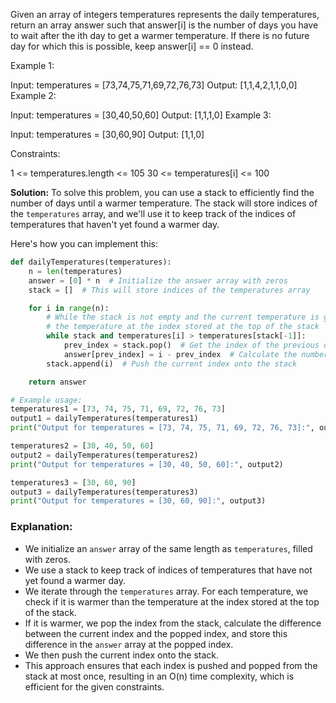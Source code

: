 Given an array of integers temperatures represents the daily temperatures, return an array answer such that answer[i] is the number of days you have to wait after the ith day to get a warmer temperature. If there is no future day for which this is possible, keep answer[i] == 0 instead.

 

Example 1:

Input: temperatures = [73,74,75,71,69,72,76,73]
Output: [1,1,4,2,1,1,0,0]
Example 2:

Input: temperatures = [30,40,50,60]
Output: [1,1,1,0]
Example 3:

Input: temperatures = [30,60,90]
Output: [1,1,0]
 

Constraints:

1 <= temperatures.length <= 105
30 <= temperatures[i] <= 100

**Solution:**
To solve this problem, you can use a stack to efficiently find the number of days until a warmer temperature. The stack will store indices of the `temperatures` array, and we'll use it to keep track of the indices of temperatures that haven't yet found a warmer day.

Here's how you can implement this:

```python
def dailyTemperatures(temperatures):
    n = len(temperatures)
    answer = [0] * n  # Initialize the answer array with zeros
    stack = []  # This will store indices of the temperatures array

    for i in range(n):
        # While the stack is not empty and the current temperature is greater than
        # the temperature at the index stored at the top of the stack
        while stack and temperatures[i] > temperatures[stack[-1]]:
            prev_index = stack.pop()  # Get the index of the previous day
            answer[prev_index] = i - prev_index  # Calculate the number of days
        stack.append(i)  # Push the current index onto the stack

    return answer

# Example usage:
temperatures1 = [73, 74, 75, 71, 69, 72, 76, 73]
output1 = dailyTemperatures(temperatures1)
print("Output for temperatures = [73, 74, 75, 71, 69, 72, 76, 73]:", output1)

temperatures2 = [30, 40, 50, 60]
output2 = dailyTemperatures(temperatures2)
print("Output for temperatures = [30, 40, 50, 60]:", output2)

temperatures3 = [30, 60, 90]
output3 = dailyTemperatures(temperatures3)
print("Output for temperatures = [30, 60, 90]:", output3)
```

### Explanation:
- We initialize an `answer` array of the same length as `temperatures`, filled with zeros.
- We use a stack to keep track of indices of temperatures that have not yet found a warmer day.
- We iterate through the `temperatures` array. For each temperature, we check if it is warmer than the temperature at the index stored at the top of the stack.
- If it is warmer, we pop the index from the stack, calculate the difference between the current index and the popped index, and store this difference in the `answer` array at the popped index.
- We then push the current index onto the stack.
- This approach ensures that each index is pushed and popped from the stack at most once, resulting in an O(n) time complexity, which is efficient for the given constraints.
